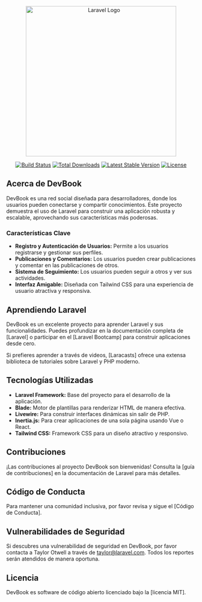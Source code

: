 <p align="center"><a href="https://laravel.com" target="_blank"><img src="https://raw.githubusercontent.com/laravel/art/master/logo-lockup/5%20SVG/2%20CMYK/1%20Full%20Color/laravel-logolockup-cmyk-red.svg" width="400" alt="Laravel Logo"></a></p>

<p align="center">
<a href="https://github.com/laravel/framework/actions"><img src="https://github.com/laravel/framework/workflows/tests/badge.svg" alt="Build Status"></a>
<a href="https://packagist.org/packages/laravel/framework"><img src="https://img.shields.io/packagist/dt/laravel/framework" alt="Total Downloads"></a>
<a href="https://packagist.org/packages/laravel/framework"><img src="https://img.shields.io/packagist/v/laravel/framework" alt="Latest Stable Version"></a>
<a href="https://packagist.org/packages/laravel/framework"><img src="https://img.shields.io/packagist/l/laravel/framework" alt="License"></a>
</p>

## Acerca de DevBook

DevBook es una red social diseñada para desarrolladores, donde los usuarios pueden conectarse y compartir conocimientos. Este proyecto demuestra el uso de Laravel para construir una aplicación robusta y escalable, aprovechando sus características más poderosas.

### Características Clave

- **Registro y Autenticación de Usuarios:** Permite a los usuarios registrarse y gestionar sus perfiles.
- **Publicaciones y Comentarios:** Los usuarios pueden crear publicaciones y comentar en las publicaciones de otros.
- **Sistema de Seguimiento:** Los usuarios pueden seguir a otros y ver sus actividades.
- **Interfaz Amigable:** Diseñada con Tailwind CSS para una experiencia de usuario atractiva y responsiva.

## Aprendiendo Laravel

DevBook es un excelente proyecto para aprender Laravel y sus funcionalidades. Puedes profundizar en la documentación completa de [Laravel] o participar en el [Laravel Bootcamp] para construir aplicaciones desde cero.

Si prefieres aprender a través de videos, [Laracasts] ofrece una extensa biblioteca de tutoriales sobre Laravel y PHP moderno.

## Tecnologías Utilizadas

- **Laravel Framework:** Base del proyecto para el desarrollo de la aplicación.
- **Blade:** Motor de plantillas para renderizar HTML de manera efectiva.
- **Livewire:** Para construir interfaces dinámicas sin salir de PHP.
- **Inertia.js:** Para crear aplicaciones de una sola página usando Vue o React.
- **Tailwind CSS:** Framework CSS para un diseño atractivo y responsivo.

## Contribuciones

¡Las contribuciones al proyecto DevBook son bienvenidas! Consulta la [guía de contribuciones] en la documentación de Laravel para más detalles.

## Código de Conducta

Para mantener una comunidad inclusiva, por favor revisa y sigue el [Código de Conducta].

## Vulnerabilidades de Seguridad

Si descubres una vulnerabilidad de seguridad en DevBook, por favor contacta a Taylor Otwell a través de [taylor@laravel.com](mailto:taylor@laravel.com). Todos los reportes serán atendidos de manera oportuna.

## Licencia

DevBook es software de código abierto licenciado bajo la [licencia MIT].

